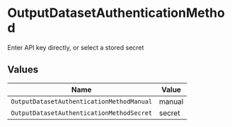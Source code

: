 # OutputDatasetAuthenticationMethod

Enter API key directly, or select a stored secret


## Values

| Name                                      | Value                                     |
| ----------------------------------------- | ----------------------------------------- |
| `OutputDatasetAuthenticationMethodManual` | manual                                    |
| `OutputDatasetAuthenticationMethodSecret` | secret                                    |